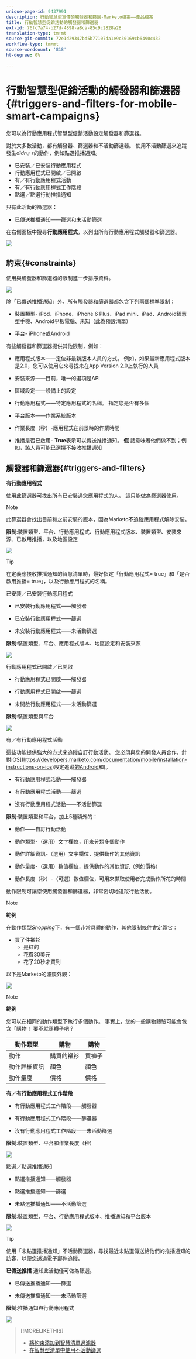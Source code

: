```yaml
---
unique-page-id: 9437991
description: 行動智慧型宣傳的觸發器和篩選-Marketo檔案——產品檔案
title: 行動智慧型促銷活動的觸發器和篩選器
exl-id: 76fc7a74-b27d-4898-a8ca-85c9c2828a28
translation-type: tm+mt
source-git-commit: 72e1d29347bd5b77107da1e9c30169cb6490c432
workflow-type: tm+mt
source-wordcount: '818'
ht-degree: 0%

---
```


# 行動智慧型促銷活動的觸發器和篩選器{#triggers-and-filters-for-mobile-smart-campaigns}

您可以為行動應用程式智慧型促銷活動設定觸發器和篩選器。

對於大多數活動，都有觸發器、篩選器和不活動篩選器。 使用不活動篩選來追蹤發生&#x200B;*didn』t*&#x200B;的動作，例如點選推播通知。

* 已安裝／已安裝行動應用程式
* 行動應用程式已開啟／已開啟
* 有／有行動應用程式活動
* 有／有行動應用程式工作階段
* 點選／點選行動推播通知

只有此活動的篩選器：

* 已傳送推播通知——篩選和未活動篩選

在右側面板中搜尋&#x200B;**行動應用程式**，以列出所有行動應用程式觸發器和篩選器。

![](assets/image2015-8-12-17-3a25-3a18.png)

## 約束{#constraints}

使用與觸發器和篩選器的限制進一步排序資料。

![](assets/image2015-8-17-12-3a6-3a33.png)

除「已傳送推播通知」外，所有觸發器和篩選器都包含下列兩個標準限制：

* 裝置類型- iPod、iPhone、iPhone 6 Plus、iPad mini、iPad、Android智慧型手機、Android平板電腦、未知（此為預設清單）

* 平台- iPhone或Android

有些觸發器和篩選器提供其他限制，例如：

* 應用程式版本——定位非最新版本人員的方式。 例如，如果最新應用程式版本是2.0，您可以使用它來尋找未在App Version 2.0上執行的人員

* 安裝來源——目前，唯一的選項是API

* 區域設定——設備上的設定

* 行動應用程式——特定應用程式的名稱。 指定您是否有多個

* 平台版本——作業系統版本

* 作業長度（秒）-應用程式在前景時的作業時間

* 推播是否已啟用- **True**&#x200B;表示可以傳送推播通知。 **假** 話意味著他們做不到；例如，該人員可能已選擇不接收推播通知

## 觸發器和篩選器{#triggers-and-filters}

**有行動應用程式**

使用此篩選器可找出所有已安裝過您應用程式的人。 這只能做為篩選器使用。

>[!NOTE]
>
>此篩選器會找出目前和之前安裝的版本，因為Marketo不追蹤應用程式解除安裝。

**限制**:裝置類型、平台、行動應用程式、行動應用程式版本、裝置類型、安裝來源、已啟用推播，以及地區設定

![](assets/image2015-8-21-13-3a33-3a54.png)

>[!TIP]
>
>在定義應接收推播通知的智慧清單時，最好指定「行動應用程式= true」和「是否啟用推播= true」，以及行動應用程式的名稱。

已安裝／已安裝行動應用程式

* 已安裝行動應用程式——觸發器

* 已安裝行動應用程式——篩選

* 未安裝行動應用程式——未活動篩選

**限制**:裝置類型、平台、應用程式版本、地區設定和安裝來源

![](assets/image2015-8-17-13-3a11-3a3.png)

行動應用程式已開啟／已開啟

* 行動應用程式已開啟——觸發器

* 行動應用程式已開啟——篩選

* 未開啟行動應用程式——未活動篩選

**限制**:裝置類型與平台

![](assets/image2015-8-17-13-3a13-3a55.png)

有／有行動應用程式活動

這些功能提供強大的方式來追蹤自訂行動活動。 您必須與您的開發人員合作，針對iOS](https://developers.marketo.com/documentation/mobile/installation-instructions-on-ios)設定追蹤[的Android](https://developers.marketo.com/documentation/mobile/installation-instructions-on-android)和[。

* 有行動應用程式活動——觸發器

* 有行動應用程式活動——篩選

* 沒有行動應用程式活動——不活動篩選

**限制**:裝置類型和平台，加上5種額外的：

* 動作——自訂行動活動

* 動作類型-（選用）文字欄位，用來分類多個動作

* 動作詳細資訊-（選用）文字欄位，提供動作的其他資訊

* 動作量度-（選用）數值欄位，提供動作的其他資訊（例如價格）

* 動作長度（秒）-（可選）數值欄位，可用來擷取使用者完成動作所花的時間

動作限制可讓您使用觸發器和篩選器，非常密切地追蹤行動活動。

>[!NOTE]
>
>**範例**
>
>在動作類型&#x200B;*Shopping*&#x200B;下，有一個非常具體的動作，其他限制條件會定義它：
>
>* 買了件襯衫
   >   * 是紅的
   >   * 花費30美元
   >   * 花了20秒才買到


以下是Marketo的濾鏡外觀：

![](assets/image2015-8-17-13-3a16-3a12.png)

>[!NOTE]
>
>**範例**
>
>您可以在相同的動作類型下執行多個動作。 事實上，您的一般購物體驗可能會包含「購物！ 要不就穿襪子吧？
>
>| 動作類型 | 購物 | 購物 |
>|---|---|---|
>| 動作 | 購買的襯衫 | 買褲子 |
>| 動作詳細資訊 | 顏色 | 顏色 |
>| 動作量度 | 價格 | 價格 |


**有／有行動應用程式工作階段**

* 有行動應用程式工作階段——觸發器

* 有行動應用程式工作階段——篩選器

* 沒有行動應用程式工作階段——未活動篩選

**限制**:裝置類型、平台和作業長度（秒）

![](assets/image2015-8-17-13-3a18-3a34.png)

點選／點選推播通知

* 點選推播通知——觸發器

* 點選推播通知——篩選

* 未點選推播通知——不活動篩選

**限制**:裝置類型、平台、行動應用程式版本、推播通知和平台版本

![](assets/image2015-8-21-14-3a2-3a24.png)

>[!TIP]
>
>使用「未點選推播通知」不活動篩選器，尋找最近未點選傳送給他們的推播通知的訪客，以便您透過電子郵件追蹤。

**已傳送推播** 通知此活動僅可做為篩選。

* 已傳送推播通知——篩選

* 未傳送推播通知——未活動篩選

**限制**:推播通知與行動應用程式

![](assets/image2015-8-21-14-3a3-3a50.png)

>[!MORELIKETHIS]
>
>* [將約束添加到智慧清單過濾器](/help/marketo/product-docs/core-marketo-concepts/smart-lists-and-static-lists/using-smart-lists/add-a-constraint-to-a-smart-list-filter.md)
>* [在智慧型清單中使用不活動篩選](/help/marketo/product-docs/core-marketo-concepts/smart-lists-and-static-lists/using-smart-lists/use-inactivity-filters-in-a-smart-list.md)

